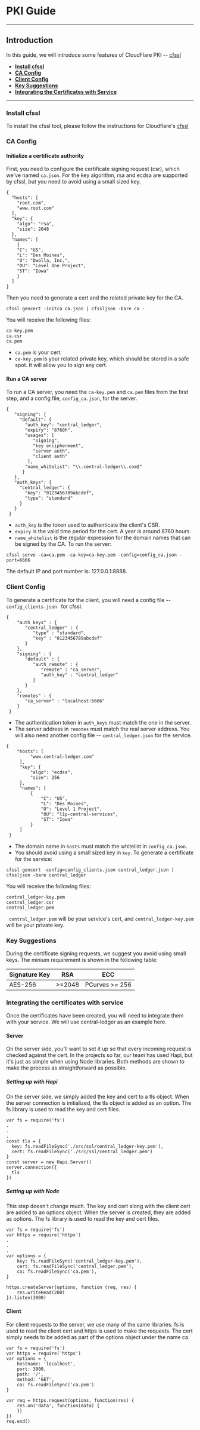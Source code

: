 # PKI Guide
***

## Introduction
In this guide, we will introduce some features of CloudFlare PKI -- [cfssl](https://github.com/cloudflare/cfssl)
* [**Install cfssl**](#install-cfssl)
* [**CA Config**](#ca-config)
* [**Client Config**](#client-config)
* [**Key Suggestions**](#key-suggestions)
* [**Integrating the Certificates with Service**](#integrating-the-certificates-with-service)
***

### Install cfssl
To install the cfssl tool, please follow the instructions for Cloudflare's [cfssl](https://github.com/cloudflare/cfssl)

### CA Config
#### Initialize a certificate authority
First, you need to configure the certificate signing request (csr), which we've named ```ca.json```. For the key algorithm, rsa and ecdsa are supported by cfssl, but you need to avoid using a small sized key.
```
{
  "hosts": [
    "root.com",
    "www.root.com"
  ],
  "key": {
    "algo": "rsa",
    "size": 2048
  },
  "names": [
    {
    "C": "US",
    "L": "Des Moines",
    "O": "Dwolla, Inc.",
    "OU": "Level One Project",
    "ST": "Iowa"
    }
  ]
}
 ```
 Then you need to generate a cert and the related private key for the CA.
 ```
 cfssl gencert -initca ca.json | cfssljson -bare ca -
 ```
You will receive the following files:
```
ca-key.pem
ca.csr
ca.pem
```
* ```ca.pem``` is your cert.
* ```ca-key.pem``` is your related private key, which should be stored in a safe spot. It will allow you to sign any cert.

#### Run a CA server
To run a CA server, you need the ```ca-key.pem``` and ```ca.pem``` files from the first step, and a config file, ```config_ca.json```, for the server.
```
{
   "signing": {
     "default": {
       "auth_key": "central_ledger",
       "expiry": "8760h",
       "usages": [
          "signing",
          "key encipherment",
          "server auth",
          "client auth"
        ],
       "name_whitelist": "\\.central-ledger\\.com$"
      }
   },
   "auth_keys": {
     "central_ledger": {
       "key": "0123456789abcdef",
       "type": "standard"
     }
   }
 }
 ```
 * ```auth_key``` is the token used to authenticate the client's CSR.
 * ```expiry``` is the valid time period for the cert. A year is around 8760 hours.
 * ```name_whitelist``` is the regular expression for the domain names that can be signed by the CA.
To run the server:
```
cfssl serve -ca=ca.pem -ca-key=ca-key.pem -config=config_ca.json -port=6666
```
The default IP and port number is: 127.0.0.1:8888.

### Client Config
To generate a certificate for the client, you will need a config file -- ```config_clients.json ``` for cfssl.
```
{
    "auth_keys" : {
       "central_ledger" : {
          "type" : "standard",
          "key" : "0123456789abcdef"
       }
    },
    "signing" : {
       "default" : {
          "auth_remote" : {
             "remote" : "ca_server",
             "auth_key" : "central_ledger"
          }
       }
    },
    "remotes" : {
       "ca_server" : "localhost:6666"
    }
 }
 ```
* The authentication token in ```auth_keys``` must match the one in the server.
* The server address in ```remotes``` must match the real server address.
You will also need another config file -- ```central_ledger.json``` for the service.
```
{
    "hosts": [
         "www.central-ledger.com"
     ],
     "key": {
         "algo": "ecdsa",
         "size": 256
     },
     "names": [
         {
             "C": "US",
             "L": "Des Moines",
             "O": "Level 1 Project",
             "OU": "l1p-central-services",
             "ST": "Iowa"
         }
     ]
 }
 ```
 * The domain name in ```hosts``` must match the whitelist in ```config_ca.json```.
 * You should avoid using a small sized key in ```key```.
To generate a certificate for the service:
```
cfssl gencert -config=config_clients.json central_ledger.json | cfssljson -bare central_ledger
```
You will receive the following files:
```
central_ledger-key.pem
central_ledger.csr
central_ledger.pem
```
``` central_ledger.pem``` will be your service's cert, and ```central_ledger-key.pem``` will be your private key.

### Key Suggestions
During the certificate signing requests, we suggest you avoid using small keys. The minium requirement is shown in the following table:


| Signature Key | RSA | ECC |
| ------------- | --- | --- |
| AES-256 | >=2048 | PCurves >= 256 |

### Integrating the certificates with service
Once the certificates have been created, you will need to integrate them with your service. We will use central-ledger as an example here.

#### Server
On the server side, you'll want to set it up so that every incoming request is checked against the cert. In the projects so far, our team has used Hapi, but it's just as simple when using Node libraries.
Both methods are shown to make the process as straightforward as possible.

##### Setting up with Hapi
On the server side, we simply added the key and cert to a tls object. When the server connection is initialized, the tls object is added as an option.
The fs library is used to read the key and cert files.

```
var fs = require('fs') 
.
.
.
const tls = {
  key: fs.readFileSync('./src/ssl/central_ledger-key.pem'),
  cert: fs.readFileSync('./src/ssl/central_ledger.pem')
}
const server = new Hapi.Server()
server.connection({
  tls
})
```


##### Setting up with Node
This step doesn't change much. The key and cert along with the client cert are added to an options object. When the server is created, they are added as options.
The fs library is used to read the key and cert files.

```
var fs = require('fs') 
var https = require('https') 
.
.
.
var options = { 
    key: fs.readFileSync('central_ledger-key.pem'), 
    cert: fs.readFileSync('central_ledger.pem'), 
    ca: fs.readFileSync('ca.pem'), 
}

https.createServer(options, function (req, res) { 
    res.writeHead(200) 
}).listen(3000)
```    

#### Client
For client requests to the server, we use many of the same libraries. fs is used to read the client cert and https is used to make the requests. 
The cert simply needs to be added as part of the options object under the name ca.

```
var fs = require('fs') 
var https = require('https') 
var options = { 
    hostname: 'localhost', 
    port: 3000, 
    path: '/', 
    method: 'GET', 
    ca: fs.readFileSync('ca.pem') 
}

var req = https.request(options, function(res) { 
    res.on('data', function(data) { 
    }) 
}) 
req.end()
```
